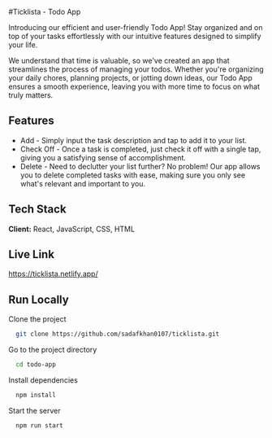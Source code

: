 
#Ticklista - Todo App

Introducing our efficient and user-friendly Todo App! Stay organized and on top of your tasks effortlessly with our intuitive features designed to simplify your life.

We understand that time is valuable, so we've created an app that streamlines the process of managing your todos. Whether you're organizing your daily chores, planning projects, or jotting down ideas, our Todo App ensures a smooth experience, leaving you with more time to focus on what truly matters. 



## Features

- Add - Simply input the task description and tap to add it to your list.
- Check Off - Once a task is completed, just check it off with a single tap, giving you a satisfying sense of accomplishment.
- Delete - Need to declutter your list further? No problem! Our app allows you to delete completed tasks with ease, making sure you only see what's relevant and important to you.



## Tech Stack

**Client:** React, JavaScript, CSS, HTML




## Live Link
https://ticklista.netlify.app/
## Run Locally

Clone the project

```bash
  git clone https://github.com/sadafkhan0107/ticklista.git
```

Go to the project directory

```bash
  cd todo-app
```

Install dependencies

```bash
  npm install
```

Start the server

```bash
  npm run start
```

